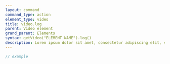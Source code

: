 ```yaml
---
layout: command
command_type: action
element_type: video
title: video.log
parent: Video element
grand_parent: Elements
syntax: getVideo("ELEMENT_NAME").log()
description: Lorem ipsum dolor sit amet, consectetur adipiscing elit, sed do eiusmod tempor incididunt ut labore et dolore magna aliqua. Ut enim ad minim veniam, quis nostrud exercitation ullamco laboris nisi ut aliquip ex ea commodo consequat.
---
```


```javascript
// example
```